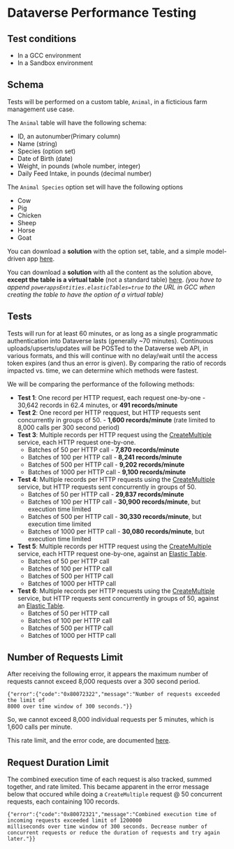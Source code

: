 # Dataverse Performance Testing

## Test conditions
- In a GCC environment
- In a Sandbox environment

## Schema
Tests will be performed on a custom table, `Animal`, in a ficticious farm management use case. 

The `Animal` table will have the following schema:
- ID, an autonumber(Primary column)
- Name (string)
- Species (option set)
- Date of Birth (date)
- Weight, in pounds (whole number, integer)
- Daily Feed Intake, in pounds (decimal number)

The `Animal Species` option set will have the following options
- Cow
- Pig
- Chicken
- Sheep
- Horse
- Goat

You can download a **solution** with the option set, table, and a simple model-driven app [here](https://github.com/microsoft/SLG-Business-Applications/releases/download/16/DataversePerformanceTesting_1_0_0_1.zip).

You can download a **solution** with all the content as the solution above, **except the table is a virtual table** (not a standard table) [here](https://github.com/microsoft/SLG-Business-Applications/releases/download/17/DataversePerformanceTestingwElasticTable_1_0_0_1.zip). *(you have to append `powerappsEntities.elasticTables=true` to the URL in GCC when creating the table to have the option of a virtual table)*

## Tests
Tests will run for at least 60 minutes, or as long as a single programmatic authentication into Dataverse lasts (generally ~70 minutes). Continuous uploads/upserts/updates will be POSTed to the Dataverse web API, in various formats, and this will continue with no delay/wait until the access token expires (and thus an error is given). By comparing the ratio of records impacted vs. time, we can determine which methods were fastest.

We will be comparing the performance of the following methods:
- **Test 1**: One record per HTTP request, each request one-by-one - 30,642 records in 62.4 minutes, or **491 records/minute**
- **Test 2**: One record per HTTP reqquest, but HTTP requests sent concurrently in groups of 50. - **1,600 records/minute** (rate limited to 8,000 calls per 300 second period)
- **Test 3**: Multiple records per HTTP request using the [CreateMultiple](https://learn.microsoft.com/en-us/power-apps/developer/data-platform/bulk-operations?tabs=webapi#createmultiple) service, each HTTP request one-by-one.
    - Batches of 50 per HTTP call - **7,870 records/minute**
    - Batches of 100 per HTTP call - **8,241 records/minute**
    - Batches of 500 per HTTP call - **9,202 records/minute**
    - Batches of 1000 per HTTP call - **9,100 records/minute**
- **Test 4**: Multiple records per HTTP requests using the [CreateMultiple](https://learn.microsoft.com/en-us/power-apps/developer/data-platform/bulk-operations?tabs=webapi#createmultiple) service, but HTTP requests sent concurrently in groups of 50.
    - Batches of 50 per HTTP call - **29,837 records/minute**
    - Batches of 100 per HTTP call - **30,900 records/minute**, but execution time limited
    - Batches of 500 per HTTP call - **30,330 records/minute**, but execution time limited
    - Batches of 1000 per HTTP call - **30,080 records/minute**, but execution time limited
- **Test 5**: Multiple records per HTTP request using the [CreateMultiple](https://learn.microsoft.com/en-us/power-apps/developer/data-platform/bulk-operations?tabs=webapi#createmultiple) service, each HTTP request one-by-one, against an [Elastic Table](https://learn.microsoft.com/en-us/power-apps/developer/data-platform/elastic-tables).
    - Batches of 50 per HTTP call
    - Batches of 100 per HTTP call
    - Batches of 500 per HTTP call
    - Batches of 1000 per HTTP call
- **Test 6**: Multiple records per HTTP requests using the [CreateMultiple](https://learn.microsoft.com/en-us/power-apps/developer/data-platform/bulk-operations?tabs=webapi#createmultiple) service, but HTTP requests sent concurrently in groups of 50, against an [Elastic Table](https://learn.microsoft.com/en-us/power-apps/developer/data-platform/elastic-tables).
    - Batches of 50 per HTTP call
    - Batches of 100 per HTTP call
    - Batches of 500 per HTTP call
    - Batches of 1000 per HTTP call

## Number of Requests Limit
After receiving the following error, it appears the maximum number of requests cannot exceed 8,000 requests over a 300 second period.

```
{"error":{"code":"0x80072322","message":"Number of requests exceeded the limit of
8000 over time window of 300 seconds."}}
```

So, we cannot exceed 8,000 individual requests per 5 minutes, which is 1,600 calls per minute.

This rate limit, and the error code, are documented [here](https://learn.microsoft.com/en-us/power-apps/developer/data-platform/api-limits?tabs=sdk).

## Request Duration Limit
The combined execution time of each request is also tracked, summed together, and rate limited. This became apparent in the error message below that occured while doing a `CreateMultiple` request @ 50 concurrent requests, each containing 100 records.

```
{"error":{"code":"0x80072321","message":"Combined execution time of incoming requests exceeded limit of 1200000     
milliseconds over time window of 300 seconds. Decrease number of concurrent requests or reduce the duration of requests and try again later."}}
```
